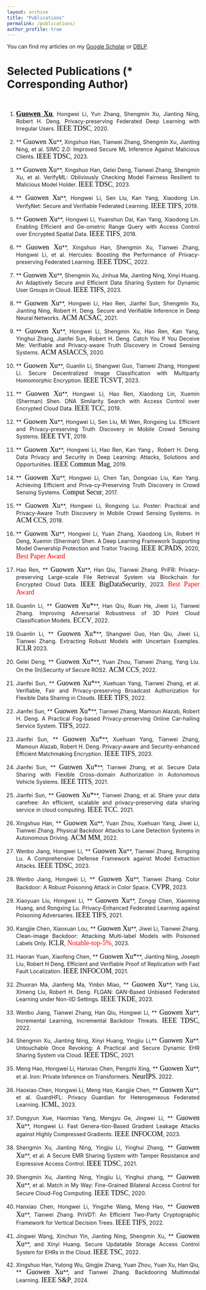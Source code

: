 ```yaml
---
layout: archive
title: "Publications"
permalink: /publications/
author_profile: true
---
```



You can find my articles on my [Google Scholar](https://scholar.google.com.hk/citations?user=MDKdG80AAAAJ&hl=zh-CN) or [DBLP](https://dblp.org/pid/87/10142.html).

**Selected Publications** (\* Corresponding Author) 
======
&nbsp;&nbsp;&nbsp;&nbsp;&nbsp;&nbsp;&nbsp;&nbsp;


 
1. <p align="justify"> <u><b><font face="Times New Roman" color=black size=4> Guowen Xu</font></b></u>,  Hongwei Li, Yun Zhang, Shengmin Xu, Jianting Ning, Robert H. Deng. Privacy-preserving Federated Deep Learning with Irregular Users. <font face="Times New Roman" color=black size=4> IEEE TDSC</font>, 2020.</p>
2. <p align="justify"> **<font face="Times New Roman" color=black size=4> Guowen Xu</font>**, Xingshuo Han, Tianwei Zhang, Shengmin Xu, Jianting Ning, et al. SIMC 2.0: Improved Secure ML Inference Against Malicious Clients. <font face="Times New Roman" color=black size=4> IEEE TDSC</font>, 2023.</p>
3. <p align="justify">**<font face="Times New Roman" color=black size=4> Guowen Xu</font>**, Xingshuo Han, Gelei Deng, Tianwei Zhang, Shengmin Xu, et al. VerifyML: Obliviously Checking Model Fairness Resilient to Malicious Model Holder. <font face="Times New Roman" color=black size=4> IEEE TDSC</font>, 2023.</p>
4. <p align="justify">**<font face="Times New Roman" color=black size=4> Guowen Xu</font>**, Hongwei Li, Sen Liu, Kan Yang, Xiaodong Lin. VerifyNet: Secure and Verifiable Federated Learning. <font face="Times New Roman" color=black size=4> IEEE TIFS</font>, 2019.</p>
5. <p align="justify">**<font face="Times New Roman" color=black size=4> Guowen Xu</font>**, Hongwei Li, Yuanshun Dai, Kan Yang, Xiaodong Lin. Enabling Efficient and Ge-ometric Range Query with Access Control over Encrypted Spatial Data. <font face="Times New Roman" color=black size=4> IEEE TIFS</font>,  2018.</p> 
6. <p align="justify">**<font face="Times New Roman" color=black size=4> Guowen Xu</font>**, Xingshuo Han, Shengmin Xu, Tianwei Zhang, Hongwei Li, et al. Hercules: Boosting the Performance of Privacy-preserving Federated Learning. <font face="Times New Roman" color=black size=4> IEEE TDSC</font>, 2022.</p>
7. <p align="justify">**<font face="Times New Roman" color=black size=4> Guowen Xu</font>**, Shengmin Xu, Jinhua Ma, Jianting Ning, Xinyi Huang. An Adaptively Secure and Efficient Data Sharing System for Dynamic User Groups in Cloud. <font face="Times New Roman" color=black size=4> IEEE TIFS</font>, 2023.</p>
8. <p align="justify">**<font face="Times New Roman" color=black size=4> Guowen Xu</font>**, Hongwei Li, Hao Ren, Jianfei Sun, Shengmin Xu, Jianting Ning, Robert H. Deng. Secure and Verifiable Inference in Deep Neural Networks.<font face="Times New Roman" color=black size=4> ACM ACSAC</font>, 2021.</p>
9. <p align="justify">**<font face="Times New Roman" color=black size=4> Guowen Xu</font>**, Hongwei Li, Shengmin Xu, Hao Ren, Kan Yang, Yinghui Zhang, Jianfei Sun, Robert H. Deng. Catch You If You Deceive Me: Verifiable and Privacy-aware Truth Discovery in Crowd Sensing Systems. <font face="Times New Roman" color=black size=4> ACM ASIACCS</font>, 2020.</p> 
10. <p align="justify">**<font face="Times New Roman" color=black size=4> Guowen Xu</font>**, Guanlin Li, Shangwei Guo, Tianwei Zhang, Hongwei Li. Secure Decentralized Image Classification with Multiparty Homomorphic Encryption. <font face="Times New Roman" color=black size=4> IEEE TCSVT</font>, 2023.</p>
11. <p align="justify">**<font face="Times New Roman" color=black size=4> Guowen Xu</font>**, Hongwei Li, Hao Ren, Xiaodong Lin, Xuemin (Sherman) Shen. DNA Similarity Search with Access Control over Encrypted Cloud Data. <font face="Times New Roman" color=black size=4> IEEE TCC</font>, 2019.</p> 
12. <p align="justify">**<font face="Times New Roman" color=black size=4> Guowen Xu</font>**, Hongwei Li, Sen Liu, Mi Wen, Rongxing Lu. Efficient and Privacy-preserving Truth Discovery in Mobile Crowd Sensing Systems. <font face="Times New Roman" color=black size=4> IEEE TVT</font>, 2019.</p>
13. <p align="justify">**<font face="Times New Roman" color=black size=4> Guowen Xu</font>**, Hongwei Li, Hao Ren, Kan Yang，Robert H. Deng. Data Privacy and Security in Deep Learning: Attacks, Solutions and Opportunities. <font face="Times New Roman" color=black size=4> IEEE Commun Mag</font>, 2019.</p>
14. <p align="justify">**<font face="Times New Roman" color=black size=4> Guowen Xu</font>**, Hongwei Li, Chen Tan, Dongxiao Liu, Kan Yang. Achieving Efficient and Priva-cy-Preserving Truth Discovery in Crowd Sensing Systems. <font face="Times New Roman" color=black size=4> Comput Secur</font>, 2017.</p> 
15. <p align="justify">**<font face="Times New Roman" color=black size=4> Guowen Xu</font>**, Hongwei Li, Rongxing Lu. Poster: Practical and Privacy-Aware Truth Discovery in Mobile Crowd Sensing Systems. in <font face="Times New Roman" color=black size=4> ACM CCS</font>, 2018.</p>
16. <p align="justify">**<font face="Times New Roman" color=black size=4> Guowen Xu</font>**, Hongwei Li, Yuan Zhang, Xiaodong Lin, Robert H Deng, Xuemin (Sherman) Shen. A Deep Learning Framework Supporting Model Ownership Protection and Traitor Tracing. <font face="Times New Roman" color=black size=4> IEEE ICPADS</font>, 2020, <font face="Times New Roman" color=red size=4> Best Paper Award</font></p>
17. <p align="justify">Hao Ren, **<font face="Times New Roman" color=black size=4> Guowen Xu</font>**, Han Qiu, Tianwei Zhang. PriFR: Privacy-preserving Large-scale File Retrieval System via Blockchain for Encrypted Cloud Data. <font face="Times New Roman" color=black size=4> IEEE BigDataSecurity</font>, 2023. <font face="Times New Roman" color=red size=4> Best Paper Award</font></p>
18. <p align="justify">Guanlin Li, **<font face="Times New Roman" color=black size=4> Guowen Xu*</font>**, Han Qiu, Ruan He, Jiwei Li,  Tianwei Zhang. Improving Adversarial Robustness of 3D Point Cloud Classification Models.  <font face="Times New Roman" color=black size=4>ECCV</font>, 2022.</p>
19. <p align="justify">Guanlin Li, **<font face="Times New Roman" color=black size=4> Guowen Xu*</font>**, Shangwei Guo, Han Qiu, Jiwei Li, Tianwei Zhang. Extracting Robust Models with Uncertain Examples. <font face="Times New Roman" color=black size=4> ICLR</font> 2023.</p>
20. <p align="justify">Gelei Deng, **<font face="Times New Roman" color=black size=4> Guowen Xu*</font>**, Yuan Zhou, Tianwei Zhang, Yang Liu. On the (In)Security of Secure ROS2. <font face="Times New Roman" color=black size=4> ACM CCS</font>, 2022.</p> 
21. <p align="justify">Jianfei Sun, **<font face="Times New Roman" color=black size=4> Guowen Xu*</font>**, Xuehuan Yang, Tianwei Zhang, et al. Verifiable, Fair and Privacy-preserving Broadcast Authorization for Flexible Data Sharing in Clouds. <font face="Times New Roman" color=black size=4> IEEE TIFS</font>, 2022.</p>
22. <p align="justify">Jianfei Sun, **<font face="Times New Roman" color=black size=4> Guowen Xu*</font>**, Tianwei Zhang, Mamoun Alazab, Robert H. Deng. A Practical Fog-based Privacy-preserving Online Car-hailing Service System. <font face="Times New Roman" color=black size=4> TIFS</font>, 2022.</p> 
23. <p align="justify">Jianfei Sun, **<font face="Times New Roman" color=black size=4> Guowen Xu*</font>**, Xuehuan Yang, Tianwei Zhang, Mamoun Alazab, Robert H. Deng. Privacy-aware and Security-enhanced Efficient Matchmaking Encryption.<font face="Times New Roman" color=black size=4> IEEE TIFS</font>, 2023.</p> 
24. <p align="justify">Jianfei Sun,  **<font face="Times New Roman" color=black size=4> Guowen Xu*</font>**, Tianwei Zhang, et al. Secure Data Sharing with Flexible Cross-domain Authorization in Autonomous Vehicle Systems. <font face="Times New Roman" color=black size=4> IEEE TITS</font>, 2021.</p> 
25. <p align="justify">Jianfei Sun,  **<font face="Times New Roman" color=black size=4> Guowen Xu*</font>**, Tianwei Zhang, et al. Share your data carefree: An efficient, scalable and privacy-preserving data sharing service in cloud computing. <font face="Times New Roman" color=black size=4> IEEE TCC</font>. 2021.</p> 
26. <p align="justify">Xingshuo Han, **<font face="Times New Roman" color=black size=4> Guowen Xu</font>**, Yuan Zhou, Xuehuan Yang, Jiwei Li, Tianwei Zhang. Physical Backdoor Attacks to Lane Detection Systems in Autonomous Driving.  <font face="Times New Roman" color=black size=4>ACM MM</font>, 2022.</p> 
27. <p align="justify">Wenbo Jiang, Hongwei Li, **<font face="Times New Roman" color=black size=4> Guowen Xu</font>**, Tianwei Zhang, Rongxing Lu. A Comprehensive Defense Framework against Model Extraction Attacks. <font face="Times New Roman" color=black size=4> IEEE TDSC</font>, 2023.</p>
28.  <p align="justify">Wenbo Jiang, Hongwei Li, **<font face="Times New Roman" color=black size=4> Guowen Xu</font>**, Tianwei Zhang. Color Backdoor: A Robust Poisoning Attack in Color Space.<font face="Times New Roman" color=black size=4> CVPR</font>, 2023.</p>
29.  <p align="justify">Xiaoyuan Liu, Hongwei Li, **<font face="Times New Roman" color=black size=4> Guowen Xu</font>**, Zongqi Chen, Xiaoming Huang, and Rongxing Lu. Privacy-Enhanced Federated Learning against Poisoning Adversaries. <font face="Times New Roman" color=black size=4> IEEE TIFS</font>, 2021.</p>
30.  <p align="justify">Kangjie Chen, Xiaoxuan Lou, **<font face="Times New Roman" color=black size=4> Guowen Xu</font>**, Jiwei Li, Tianwei Zhang. Clean-image Backdoor: Attacking Multi-label Models with Poisoned Labels Only. <font face="Times New Roman" color=black size=4> ICLR</font>, <font face="Times New Roman" color=red size=4> Notable-top-5%</font>, 2023.</p>
31. <p align="justify">Haoran Yuan, Xiaofeng Chen, **<font face="Times New Roman" color=black size=4> Guowen Xu*</font>**, Jianting Ning, Joseph Liu, Robert H Deng.  Efficient and Verifiable Proof of Replication with Fast Fault Localization.  <font face="Times New Roman" color=black size=4> IEEE INFOCOM</font>, 2021.</p>
32. <p align="justify">Zhuoran Ma, Jianfeng Ma, Yinbin Miao, **<font face="Times New Roman" color=black size=4> Guowen Xu</font>**, Yang Liu, Ximeng Liu, Robert H. Deng. FLGAN: GAN-Based Unbiased Federated Learning under Non-IID Settings. <font face="Times New Roman" color=black size=4> IEEE TKDE</font>, 2023.</p>    
33. <p align="justify">Wenbo Jiang, Tianwei Zhang, Han Qiu, Hongwei Li, **<font face="Times New Roman" color=black size=4> Guowen Xu</font>**, Incremental Learning, Incremental Backdoor Threats. <font face="Times New Roman" color=black size=4> IEEE TDSC</font>, 2022.</p>
34. <p align="justify">Shengmin Xu, Jianting Ning, Xinyi Huang, Yingjiu Li,**<font face="Times New Roman" color=black size=4> Guowen Xu</font>**. Untouchable Once Revoking: A Practical and Secure Dynamic EHR Sharing System via Cloud. <font face="Times New Roman" color=black size=4> IEEE TDSC</font>, 2021.</p> 
35. <p align="justify">Meng Hao, Hongwei Li, Hanxiao Chen, Pengzhi Xing, **<font face="Times New Roman" color=black size=4> Guowen Xu</font>**, et al. Iron: Private Inference on Transformers.  <font face="Times New Roman" color=black size=4> NeurIPS</font>. 2022.</p>
36. <p align="justify">Haoxiao Chen, Hongwei Li, Meng Hao, Kangjie Chen, **<font face="Times New Roman" color=black size=4> Guowen Xu</font>**, et al. GuardHFL: Privacy Guardian for Heterogeneous Federated Learning. <font face="Times New Roman" color=black size=4> ICML</font>, 2023.</p> 
37. <p align="justify">Dongyun Xue, Haomiao Yang, Mengyu Ge, Jingwei Li, **<font face="Times New Roman" color=black size=4> Guowen Xu</font>**, Hongwei Li. Fast Genera-tion-Based Gradient Leakage Attacks against Highly Compressed Gradients.  <font face="Times New Roman" color=black size=4> IEEE INFOCOM</font>, 2023. </p>
38. <p align="justify">Shengmin Xu, Jianting Ning, Yingjiu Li, Yinghui Zhang, **<font face="Times New Roman" color=black size=4> Guowen Xu</font>**, et al. A Secure EMR Sharing System with Tamper Resistance and Expressive Access Control. <font face="Times New Roman" color=black size=4> IEEE TDSC</font>, 2021.</p>
39. <p align="justify">Shengmin Xu, Jianting Ning, Yingjiu Li, Yinghui zhang, **<font face="Times New Roman" color=black size=4> Guowen Xu</font>**, et al. Match in My Way: Fine-Grained Bilateral Access Control for Secure Cloud-Fog Computing. <font face="Times New Roman" color=black size=4> IEEE TDSC</font>, 2020.</p> 
40. <p align="justify">Hanxiao Chen, Hongwei Li, Yingzhe Wang, Meng Hao,  **<font face="Times New Roman" color=black size=4> Guowen Xu</font>**, Tianwei Zhang. PriVDT: An Efficient Two-Party Cryptographic Framework for Vertical Decision Trees. <font face="Times New Roman" color=black size=4> IEEE TIFS</font>, 2022.</p>
41. <p align="justify">Jingwei Wang, Xinchun Yin, Jianting Ning, Shengmin Xu, **<font face="Times New Roman" color=black size=4> Guowen Xu</font>**, and Xinyi Huang. Secure Updatable Storage Access Control System for EHRs in the Cloud. <font face="Times New Roman" color=black size=4> IEEE TSC</font>, 2022.</p> 
42. <p align="justify">Xingshuo Han, Yutong Wu, Qingjie Zhang, Yuan Zhou,  Yuan Xu, Han Qiu, **<font face="Times New Roman" color=black size=4> Guowen Xu</font>**, and Tianwei Zhang. Backdooring Multimodal Learning. <font face="Times New Roman" color=black size=4> IEEE S&P</font>, 2024.</p> 
  
 















